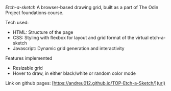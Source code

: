 *Etch-a-sketch*
A browser-based drawing grid, built as a part of The Odin Project foundations course.

Tech used: 
- HTML: Structure of the page
- CSS: Styling with flexbox for layout and grid format of the virtual etch-a-sketch
- Javascript: Dynamic grid generation and interactivity

Features implemented
- Resizable grid
- Hover to draw, in either black/white or random color mode

Link on github pages: [https://andreu012.github.io/TOP-Etch-a-Sketch/](url)
